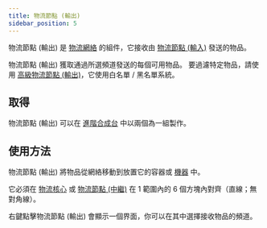 ```yaml
---
title: 物流節點 (輸出)
sidebar_position: 5
---
```


物流節點 (輸出) 是 [物流網絡](Cargo-Management) 的組件，它接收由 [物流節點 (輸入)](Input-Node) 發送的物品。

物流節點 (輸出) 獲取通過所選頻道發送的每個可用物品。 要過濾特定物品，請使用 [高級物流節點 (輸出)](Advanced-Output-Node)，它使用白名單 / 黑名單系統。

## 取得

物流節點 (輸出) 可以在 [進階合成台](Enhanced-Crafting-Table) 中以兩個為一組製作。

## 使用方法

物流節點 (輸出) 將物品從網絡移動到放置它的容器或 [機器](Electric-Machines) 中。

它必須在 [物流核心](Cargo-Manager) 或 [物流節點 (中繼)](Connector-Node) 在 1 範圍內的 6 個方塊內對齊（直線；無對角線）。

右鍵點擊物流節點 (輸出) 會顯示一個界面，你可以在其中選擇接收物品的頻道。
